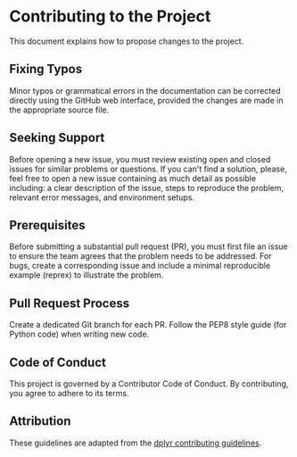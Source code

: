 # Contributing to the Project

This document explains how to propose changes to the project.

## Fixing Typos

Minor typos or grammatical errors in the documentation can be corrected directly using the GitHub web interface, provided the changes are made in the appropriate source file.

## Seeking Support
Before opening a new issue, you must review existing open and closed issues for similar problems or questions. If you can't find a solution, please, feel free to open a new issue containing as much detail as possible including: a clear description of the issue, steps to reproduce the problem, relevant error messages, and environment setups.

## Prerequisites

Before submitting a substantial pull request (PR), you must first file an issue to ensure the team agrees that the problem needs to be addressed. For bugs, create a corresponding issue and include a minimal reproducible example (reprex) to illustrate the problem.

## Pull Request Process

Create a dedicated Git branch for each PR. Follow the PEP8 style guide (for Python code) when writing new code.

## Code of Conduct

This project is governed by a Contributor Code of Conduct. By contributing, you agree to adhere to its terms.

## Attribution

These guidelines are adapted from the [dplyr contributing guidelines](https://github.com/tidyverse/dplyr/blob/master/.github/CONTRIBUTING.md).
